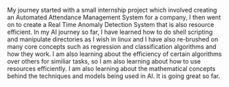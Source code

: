 My journey started with a small internship project which involved creating an Automated Attendance Management System for a company, I then went on to create a Real Time Anomaly Detection System that is also resource efficient. In my AI journey so far, I have learned how to do shell scripting and manipulate directories as I wish in linux and I have also re-brushed on many core concepts such as regression and classification algorithms and how they work. I am also learning about the efficiency of certain algorithms over others for similiar tasks, so I am also learning about how to use resources efficiently. I am also learning about the mathematical concepts behind the techniques and models being used in AI. It is going great so far.



